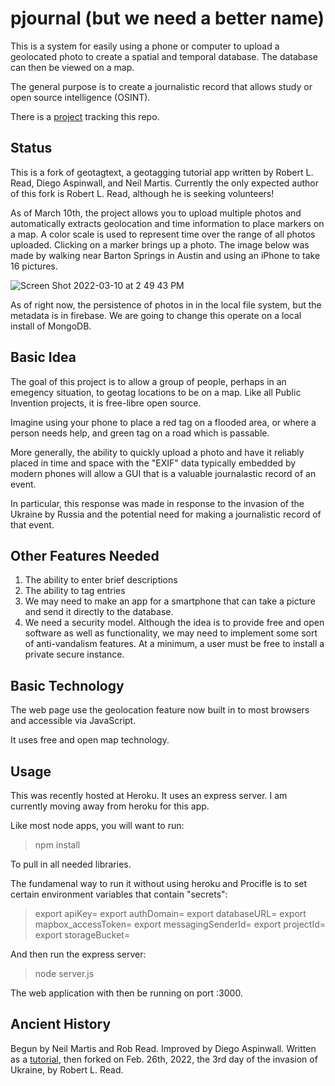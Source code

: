 # pjournal (but we need a better name)

This is a system for easily using a phone or computer to upload a geolocated photo to create a spatial and temporal database. The database can then be viewed on a map.

The general purpose is to create a journalistic record that allows study or open source intelligence (OSINT).

There is a [project](https://github.com/orgs/PubInv/projects/1) tracking this repo.

## Status

This is a fork of geotagtext, a geotagging tutorial app written by Robert L. Read, Diego Aspinwall, and Neil Martis.
Currently the only expected author of this fork is Robert L. Read, although he is seeking volunteers!

As of March 10th, the project allows you to upload multiple photos and automatically extracts geolocation and time information to place markers on a map.
A color scale is used to represent time over the range of all photos uploaded. 
Clicking on a marker brings up a photo. The image below was made by walking near Barton Springs in Austin and using an iPhone to take 16 pictures.

![Screen Shot 2022-03-10 at 2 49 43 PM](https://user-images.githubusercontent.com/5296671/157765351-7674ffb8-0fbb-4c3a-9b60-4ad4dd989090.png)

As of right now, the persistence of photos in in the local file system, but the metadata is in firebase. We are going to change this operate on a local install 
of MongoDB.


## Basic Idea

The goal of this project is to allow a group of people, perhaps in an emegency situation, to geotag locations
to be on a map. Like all Public Invention projects, it is free-libre open source.

Imagine using your phone to place a red tag on a flooded area, or where a person needs help, and
green tag on a road which is passable.

More generally, the ability to quickly upload a photo and have it reliably placed in time and space
with the "EXIF" data typically embedded by modern phones will allow a GUI that is a valuable journalastic
record of an event.

In particular, this response was made in response to the invasion of the Ukraine by Russia and
the potential need for making a journalistic record of that event.

## Other Features Needed

1. The ability to enter brief descriptions
2. The ability to tag entries
3. We may need to make an app for a smartphone that can take a picture and send it directly to the database.
4. We need a security model. Although the idea is to provide free and open software as well as functionality, we may need to implement some sort of anti-vandalism features. At a minimum, a user must be free to install a private secure instance.

## Basic Technology

The web page use the geolocation feature now built in to most browsers and accessible via JavaScript.

It uses free and open map technology.

## Usage

This was recently hosted at Heroku. It uses an express server.
I am currently moving away from heroku for this app.

Like most node apps, you will want to run:

> npm install

To pull in all needed libraries.

The fundamenal way to run it without
using heroku and Procifle is to set certain environment variables that contain "secrets":

> export apiKey=
> export authDomain=
> export databaseURL=
> export mapbox_accessToken=
> export messagingSenderId=
> export projectId=
> export storageBucket=

And then run the express server:

> node server.js

The web application with then be running on port :3000.

## Ancient History

Begun by Neil Martis and Rob Read. Improved by Diego Aspinwall.
Written as a [tutorial](https://medium.com/nerd-for-tech/geotagtext-a-tutorial-a-free-geotagging-web-application-composed-of-free-tools-b42bcbcca202), then forked on Feb. 26th, 2022, the 3rd day of the invasion of Ukraine, by Robert L. Read.
